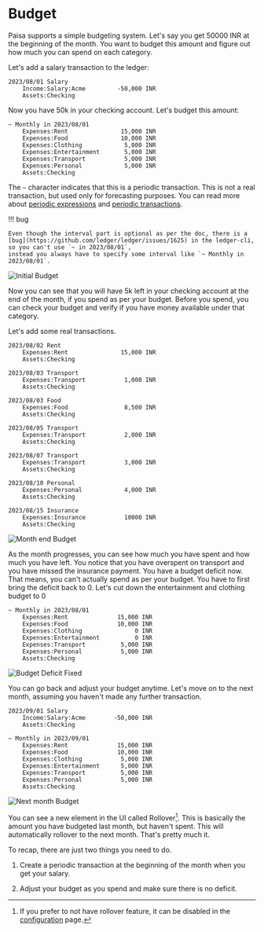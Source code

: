# Budget

Paisa supports a simple budgeting system. Let's say you get 50000 INR
at the beginning of the month. You want to budget this amount and
figure out how much you can spend on each category.

Let's add a salary transaction to the ledger:

```ledger
2023/08/01 Salary
    Income:Salary:Acme         -50,000 INR
    Assets:Checking
```

Now you have 50k in your checking account. Let's budget this amount:

```ledger
~ Monthly in 2023/08/01
    Expenses:Rent               15,000 INR
    Expenses:Food               10,000 INR
    Expenses:Clothing            5,000 INR
    Expenses:Entertainment       5,000 INR
    Expenses:Transport           5,000 INR
    Expenses:Personal            5,000 INR
    Assets:Checking
```

The `~` character indicates that this is a periodic transaction. This
is not a real transaction, but used only for forecasting purposes. You
can read more about [periodic expressions](https://ledger-cli.org/doc/ledger3.html#Period-Expressions) and [periodic transactions](https://ledger-cli.org/doc/ledger3.html#Budgeting-and-Forecasting).

!!! bug

    Even though the interval part is optional as per the doc, there is a
    [bug](https://github.com/ledger/ledger/issues/1625) in the ledger-cli, so you can't use `~ in 2023/08/01`,
    instead you always have to specify some interval like `~ Monthly in 2023/08/01`.

![Initial Budget](/images/budget-1.png)

Now you can see that you will have 5k left in your checking account at
the end of the month, if you spend as per your budget. Before you
spend, you can check your budget and verify if you have money
available under that category.

Let's add some real transactions.

```ledger
2023/08/02 Rent
    Expenses:Rent               15,000 INR
    Assets:Checking

2023/08/03 Transport
    Expenses:Transport           1,000 INR
    Assets:Checking

2023/08/03 Food
    Expenses:Food                8,500 INR
    Assets:Checking

2023/08/05 Transport
    Expenses:Transport           2,000 INR
    Assets:Checking

2023/08/07 Transport
    Expenses:Transport           3,000 INR
    Assets:Checking

2023/08/10 Personal
    Expenses:Personal            4,000 INR
    Assets:Checking

2023/08/15 Insurance
    Expenses:Insurance           10000 INR
    Assets:Checking
```

![Month end Budget](/images/budget-2.png)

As the month progresses, you can see how much you have spent and how
much you have left. You notice that you have overspent on transport
and you have missed the insurance payment. You have a budget deficit
now. That means, you can't actually spend as per your budget. You have
to first bring the deficit back to 0. Let's cut down the entertainment
and clothing budget to 0

```ledger hl_lines="4-5"
~ Monthly in 2023/08/01
    Expenses:Rent              15,000 INR
    Expenses:Food              10,000 INR
    Expenses:Clothing               0 INR
    Expenses:Entertainment          0 INR
    Expenses:Transport          5,000 INR
    Expenses:Personal           5,000 INR
    Assets:Checking
```

![Budget Deficit Fixed](/images/budget-3.png)

You can go back and adjust your budget anytime. Let's move on to the
next month, assuming you haven't made any further transaction.

```ledger
2023/09/01 Salary
    Income:Salary:Acme        -50,000 INR
    Assets:Checking

~ Monthly in 2023/09/01
    Expenses:Rent              15,000 INR
    Expenses:Food              10,000 INR
    Expenses:Clothing           5,000 INR
    Expenses:Entertainment      5,000 INR
    Expenses:Transport          5,000 INR
    Expenses:Personal           5,000 INR
    Assets:Checking
```

![Next month Budget](/images/budget-4.png)

You can see a new element in the UI called Rollover[^1]. This is basically
the amount you have budgeted last month, but haven't spent. This will
automatically rollover to the next month. That's pretty much it.

To recap, there are just two things you need to do.

1) Create a periodic transaction at the beginning of the month when
you get your salary.

2) Adjust your budget as you spend and make sure there is no deficit.

[^1]: If you prefer to not have rollover feature, it can be disabled in the [configuration](../reference/config.md) page.
